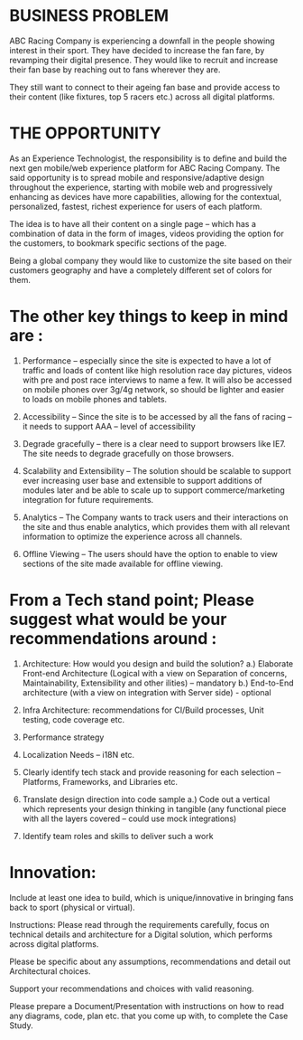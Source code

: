 # BUSINESS PROBLEM
 
ABC Racing Company is experiencing a downfall in the people showing interest in their sport. They have decided to increase the fan fare, by revamping their digital presence. They would like to recruit and increase their fan base by reaching out to fans wherever they are.
  
They still want to connect to their ageing fan base and provide access to their content (like fixtures, top 5 racers etc.) across all digital platforms.
 
# THE OPPORTUNITY
 
As an Experience Technologist, the responsibility is to define and build the next gen mobile/web experience platform for ABC Racing Company. The said opportunity is to spread mobile and responsive/adaptive design throughout the experience, starting with mobile web and progressively enhancing as devices have more capabilities, allowing for the contextual, personalized, fastest, richest experience for users of each platform.
 
The idea is to have all their content on a single page – which has a combination of data in the form of images, videos providing the option for the customers, to bookmark specific sections of the page.
 
Being a global company they would like to customize the site based on their customers geography and have a completely different set of colors for them.
 
# The other key things to keep in mind are :
 
1. Performance – especially since the site is expected to have a lot of traffic and loads of content like high resolution race day pictures, videos with pre and post race interviews to name a few. It will also be accessed on mobile phones over 3g/4g network, so should be lighter and easier to loads on mobile phones and tablets.
 
2. Accessibility – Since the site is to be accessed by all the fans of racing – it needs to support AAA – level of accessibility
 
3. Degrade gracefully – there is a clear need to support browsers like IE7. The site needs to degrade gracefully on those browsers.
 
4. Scalability and Extensibility – The solution should be scalable to support ever increasing user base and extensible to support additions of modules later and be able to scale up to support commerce/marketing integration for future requirements.
 
5. Analytics – The Company wants to track users and their interactions on the site and thus enable analytics, which provides them with all relevant information to optimize the experience across all channels.
 
6. Offline Viewing – The users should have the option to enable to view sections of the site made available for offline viewing.
 
# From a Tech stand point; Please suggest what would be your recommendations around :
 
1. Architecture: How would you design and build the solution?
a.) Elaborate Front-end Architecture (Logical with a view on Separation of concerns, Maintainability, Extensibility and other ilities) – mandatory
b.) End-to-End architecture (with a view on integration with Server side) - optional
 
2. Infra Architecture: recommendations for CI/Build processes, Unit testing, code coverage etc.
 
3. Performance strategy
 
4. Localization Needs – i18N etc.
 
5. Clearly identify tech stack and provide reasoning for each selection – Platforms, Frameworks, and Libraries etc.
 
6. Translate design direction into code sample
a.) Code out a vertical which represents your design thinking in tangible (any functional piece with all the layers covered – could use mock integrations)
 
7. Identify team roles and skills to deliver such a work
 
#  Innovation:
Include at least one idea to build, which is unique/innovative in bringing fans back to sport (physical or virtual).
 
Instructions:
Please read through the requirements carefully, focus on technical details and architecture for a Digital solution, which performs across digital platforms.
 
Please be specific about any assumptions, recommendations and detail out Architectural choices.
 
Support your recommendations and choices with valid reasoning.
 
Please prepare a Document/Presentation with instructions on how to read any diagrams, code, plan etc. that you come up with, to complete the Case Study.
 